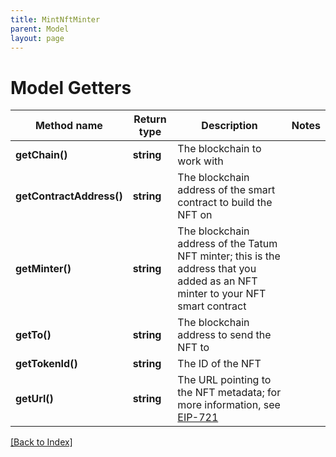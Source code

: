 ```yaml
---
title: MintNftMinter
parent: Model
layout: page
---
```


# Model Getters

Method name | Return type | Description | Notes
------------ | ------------- | ------------- | -------------
**getChain()** | **string** | The blockchain to work with |
**getContractAddress()** | **string** | The blockchain address of the smart contract to build the NFT on |
**getMinter()** | **string** | The blockchain address of the Tatum NFT minter; this is the address that you added as an NFT minter to your NFT smart contract |
**getTo()** | **string** | The blockchain address to send the NFT to |
**getTokenId()** | **string** | The ID of the NFT |
**getUrl()** | **string** | The URL pointing to the NFT metadata; for more information, see <a href="https://eips.ethereum.org/EIPS/eip-721#specification" target="_blank">EIP-721</a> |

[[Back to Index]](../index.md)
